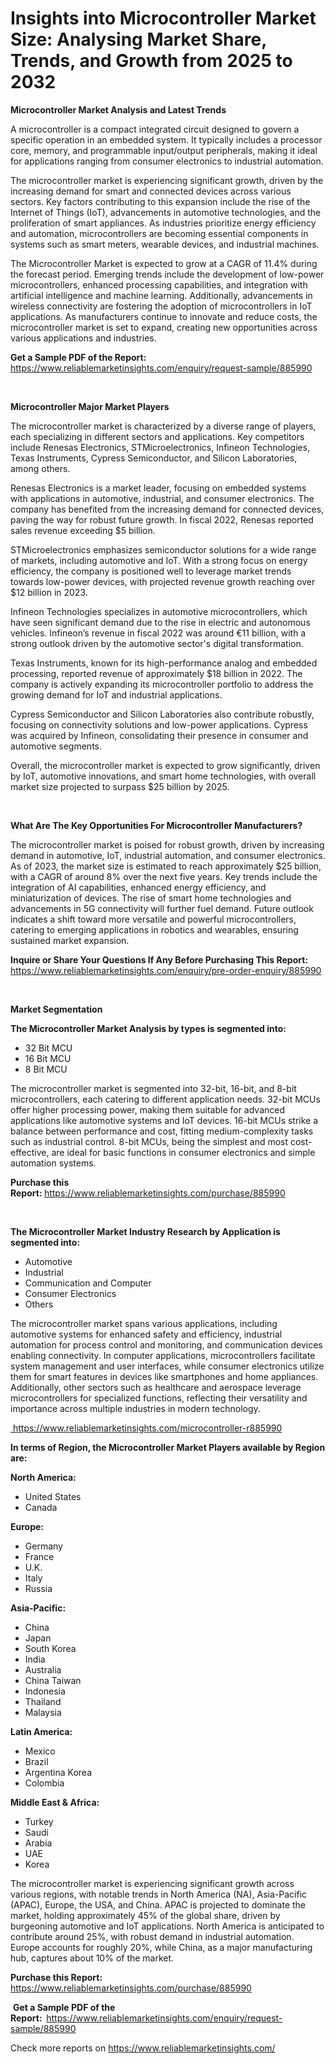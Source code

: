 <p><h1>Insights into Microcontroller Market Size: Analysing Market Share, Trends, and Growth from 2025 to 2032</h1></p><p><strong>Microcontroller Market Analysis and Latest Trends</strong></p>
<p><p>A microcontroller is a compact integrated circuit designed to govern a specific operation in an embedded system. It typically includes a processor core, memory, and programmable input/output peripherals, making it ideal for applications ranging from consumer electronics to industrial automation.</p><p>The microcontroller market is experiencing significant growth, driven by the increasing demand for smart and connected devices across various sectors. Key factors contributing to this expansion include the rise of the Internet of Things (IoT), advancements in automotive technologies, and the proliferation of smart appliances. As industries prioritize energy efficiency and automation, microcontrollers are becoming essential components in systems such as smart meters, wearable devices, and industrial machines.</p><p>The Microcontroller Market is expected to grow at a CAGR of 11.4% during the forecast period. Emerging trends include the development of low-power microcontrollers, enhanced processing capabilities, and integration with artificial intelligence and machine learning. Additionally, advancements in wireless connectivity are fostering the adoption of microcontrollers in IoT applications. As manufacturers continue to innovate and reduce costs, the microcontroller market is set to expand, creating new opportunities across various applications and industries.</p></p>
<p><strong>Get a Sample PDF of the Report:&nbsp;</strong> <a href="https://www.reliablemarketinsights.com/enquiry/request-sample/885990?utm_campaign=2280&utm_medium=2&utm_source=Github&utm_content=ia&utm_term=06042025&utm_id=microcontroller">https://www.reliablemarketinsights.com/enquiry/request-sample/885990</a></p>
<p>&nbsp;</p>
<p><strong>Microcontroller Major Market Players</strong></p>
<p><p>The microcontroller market is characterized by a diverse range of players, each specializing in different sectors and applications. Key competitors include Renesas Electronics, STMicroelectronics, Infineon Technologies, Texas Instruments, Cypress Semiconductor, and Silicon Laboratories, among others. </p><p>Renesas Electronics is a market leader, focusing on embedded systems with applications in automotive, industrial, and consumer electronics. The company has benefited from the increasing demand for connected devices, paving the way for robust future growth. In fiscal 2022, Renesas reported sales revenue exceeding $5 billion.</p><p>STMicroelectronics emphasizes semiconductor solutions for a wide range of markets, including automotive and IoT. With a strong focus on energy efficiency, the company is positioned well to leverage market trends towards low-power devices, with projected revenue growth reaching over $12 billion in 2023.</p><p>Infineon Technologies specializes in automotive microcontrollers, which have seen significant demand due to the rise in electric and autonomous vehicles. Infineon’s revenue in fiscal 2022 was around €11 billion, with a strong outlook driven by the automotive sector's digital transformation.</p><p>Texas Instruments, known for its high-performance analog and embedded processing, reported revenue of approximately $18 billion in 2022. The company is actively expanding its microcontroller portfolio to address the growing demand for IoT and industrial applications.</p><p>Cypress Semiconductor and Silicon Laboratories also contribute robustly, focusing on connectivity solutions and low-power applications. Cypress was acquired by Infineon, consolidating their presence in consumer and automotive segments.</p><p>Overall, the microcontroller market is expected to grow significantly, driven by IoT, automotive innovations, and smart home technologies, with overall market size projected to surpass $25 billion by 2025.</p></p>
<p>&nbsp;</p>
<p><strong>What Are The Key Opportunities For Microcontroller Manufacturers?</strong></p>
<p><p>The microcontroller market is poised for robust growth, driven by increasing demand in automotive, IoT, industrial automation, and consumer electronics. As of 2023, the market size is estimated to reach approximately $25 billion, with a CAGR of around 8% over the next five years. Key trends include the integration of AI capabilities, enhanced energy efficiency, and miniaturization of devices. The rise of smart home technologies and advancements in 5G connectivity will further fuel demand. Future outlook indicates a shift toward more versatile and powerful microcontrollers, catering to emerging applications in robotics and wearables, ensuring sustained market expansion.</p></p>
<p><strong>Inquire or Share Your Questions If Any Before Purchasing This Report:</strong> <a href="https://www.reliablemarketinsights.com/enquiry/pre-order-enquiry/885990?utm_campaign=2280&utm_medium=2&utm_source=Github&utm_content=ia&utm_term=06042025&utm_id=microcontroller">https://www.reliablemarketinsights.com/enquiry/pre-order-enquiry/885990</a></p>
<p>&nbsp;</p>
<p><strong>Market Segmentation</strong></p>
<p><strong>The Microcontroller Market Analysis by types is segmented into:</strong></p>
<p><ul><li>32 Bit MCU</li><li>16 Bit MCU</li><li>8 Bit MCU</li></ul></p>
<p><p>The microcontroller market is segmented into 32-bit, 16-bit, and 8-bit microcontrollers, each catering to different application needs. 32-bit MCUs offer higher processing power, making them suitable for advanced applications like automotive systems and IoT devices. 16-bit MCUs strike a balance between performance and cost, fitting medium-complexity tasks such as industrial control. 8-bit MCUs, being the simplest and most cost-effective, are ideal for basic functions in consumer electronics and simple automation systems.</p></p>
<p><strong>Purchase this Report:&nbsp;</strong><a href="https://www.reliablemarketinsights.com/purchase/885990?utm_campaign=2280&utm_medium=2&utm_source=Github&utm_content=ia&utm_term=06042025&utm_id=microcontroller">https://www.reliablemarketinsights.com/purchase/885990</a></p>
<p>&nbsp;</p>
<p><strong>The Microcontroller Market Industry Research by Application is segmented into:</strong></p>
<p><ul><li>Automotive</li><li>Industrial</li><li>Communication and Computer</li><li>Consumer Electronics</li><li>Others</li></ul></p>
<p><p>The microcontroller market spans various applications, including automotive systems for enhanced safety and efficiency, industrial automation for process control and monitoring, and communication devices enabling connectivity. In computer applications, microcontrollers facilitate system management and user interfaces, while consumer electronics utilize them for smart features in devices like smartphones and home appliances. Additionally, other sectors such as healthcare and aerospace leverage microcontrollers for specialized functions, reflecting their versatility and importance across multiple industries in modern technology.</p></p>
<p><a href="https://www.reliablemarketinsights.com/microcontroller-r885990?utm_campaign=2280&utm_medium=2&utm_source=Github&utm_content=ia&utm_term=06042025&utm_id=microcontroller">&nbsp;https://www.reliablemarketinsights.com/microcontroller-r885990</a></p>
<p><strong>In terms of Region, the Microcontroller Market Players available by Region are:</strong></p>
<p>
    <p> <strong> North America: </strong>
        <ul>
            <li>United States</li>
            <li>Canada</li>
        </ul>
        </p> 
    <p> <strong> Europe: </strong>
        <ul>
            <li>Germany</li>
            <li>France</li>
            <li>U.K.</li>
            <li>Italy</li>
            <li>Russia</li>
        </ul>
        </p> 
    <p> <strong> Asia-Pacific: </strong>
        <ul>
            <li>China</li>
            <li>Japan</li>
            <li>South Korea</li>
            <li>India</li>
            <li>Australia</li>
            <li>China Taiwan</li>
            <li>Indonesia</li>
            <li>Thailand</li>
            <li>Malaysia</li>
        </ul>
        </p> 
    <p> <strong> Latin America: </strong>
        <ul>
            <li>Mexico</li>
            <li>Brazil</li>
            <li>Argentina Korea</li>
            <li>Colombia</li>
        </ul>
        </p> 
    <p> <strong> Middle East & Africa: </strong>
        <ul>
            <li>Turkey</li>
            <li>Saudi</li>
            <li>Arabia</li>
            <li>UAE</li>
            <li>Korea</li>
        </ul>
    </p>
    </p>
<p><p>The microcontroller market is experiencing significant growth across various regions, with notable trends in North America (NA), Asia-Pacific (APAC), Europe, the USA, and China. APAC is projected to dominate the market, holding approximately 45% of the global share, driven by burgeoning automotive and IoT applications. North America is anticipated to contribute around 25%, with robust demand in industrial automation. Europe accounts for roughly 20%, while China, as a major manufacturing hub, captures about 10% of the market.</p></p>
<p><strong>Purchase this Report: </strong><a href="https://www.reliablemarketinsights.com/purchase/885990?utm_campaign=2280&utm_medium=2&utm_source=Github&utm_content=ia&utm_term=06042025&utm_id=microcontroller">https://www.reliablemarketinsights.com/purchase/885990</a></p>
<p>&nbsp;<strong>Get a Sample PDF of the Report:&nbsp;&nbsp;</strong><a href="https://www.reliablemarketinsights.com/enquiry/request-sample/885990?utm_campaign=2280&utm_medium=2&utm_source=Github&utm_content=ia&utm_term=06042025&utm_id=microcontroller">https://www.reliablemarketinsights.com/enquiry/request-sample/885990</a></p>
<p><strong></strong></p>
<p>Check more reports on <a href="https://www.reliablemarketinsights.com/?utm_campaign=2280&utm_medium=2&utm_source=Github&utm_content=ia&utm_term=06042025&utm_id=microcontroller">https://www.reliablemarketinsights.com/</a></p>